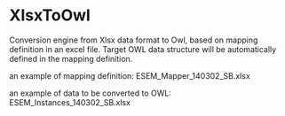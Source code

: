 # XlsxToOwl

Conversion engine from Xlsx data format to Owl, based on mapping definition in an excel file. 
Target OWL data structure will be automatically defined in the mapping definition. 

an example of mapping definition: ESEM_Mapper_140302_SB.xlsx

an example of data to be converted to OWL: ESEM_Instances_140302_SB.xlsx
